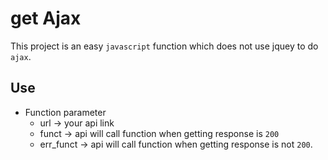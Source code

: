 # get Ajax

This project is an easy `javascript` function which does not use jquey to do `ajax`.

## Use

- Function parameter
  - url -> your api link
  - funct -> api will call function when getting response is `200`
  - err_funct -> api will call function when getting response is not `200`.
